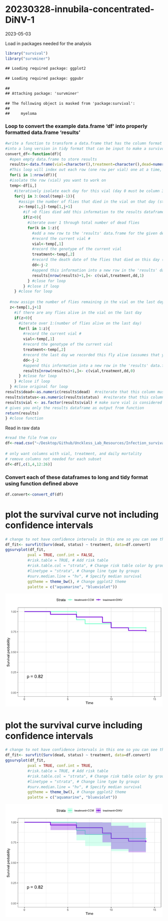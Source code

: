 20230328-innubila-concentrated-DiNV-1
================
2023-05-03

Load in packages needed for the analysis

``` r
library("survival")
library("survminer")
```

    ## Loading required package: ggplot2

    ## Loading required package: ggpubr

    ## 
    ## Attaching package: 'survminer'

    ## The following object is masked from 'package:survival':
    ## 
    ##     myeloma

### Loop to convert the example data.frame ‘df’ into properly formatted data.frame ‘results’

``` r
#write a function to transform a data.frame that has the column format 'vial | treatment | D0 | D1 | D2...', with one row for each vial
#into a long version in tidy format that can be input to make a survivorship curve
convert_df<-function(df){
  #open empty data.frame to store results
  results<-data.frame(vial=character(),treatment=character(),dead=numeric(),status=numeric())
  #This loop will index out each row (one row per vial) one at a time, transform it into long format (one row per fly), and add the information to the empty data.frame called results
  for(i in 1:nrow(df)){
  #isolate the row (vial) you want to work on
  temp<-df[i,]
    #iteratively isolate each day for this vial (day 0 must be column 3, day 1 column 4, etc.). Loop stops the column before the last day
    for(j in 3:(ncol(temp)-1)){
      #assign the number of flies that died in the vial on that day (starting with day 1) to the variable 'z'
      z<-temp[1,j]-temp[1,j+1]
        #if >0 flies died add this information to the results dataframe
        if(z>0){
          #iterate over 1 through total number of dead flies
          for(k in 1:z){
            #add a new row to the 'results' data.frame for the given dead fly, specifying vial #, treatment, day died, and
            #record the current vial #
            vial<-temp[,1]
            #record the genotype of the current vial
            treatment<-temp[,2]
            #record the death date of the flies that died on this day (assumes that your input DF starts with day 0 in column 3)
            dd<-j-2
            #append this information into a new row in the 'results' data.frame, and add a '1' in the 4th column to indicate mortality
            results[nrow(results)+1,]<- c(vial,treatment,dd,1)
          } #close for loop
        } #close if loop
    } #close for loop
  
  #now assign the number of flies remaining in the vial on the last day (value in the last column of the row) to the variable 'z'
  z<-temp[1,j+1]
    #if there are any flies alive in the vial on the last day
    if(z>0){
      #iterate over 1:(number of flies alive on the last day)
      for(l in 1:z){
        #record the current vial #
        vial<-temp[,1]
        #record the genotype of the current vial
        treatment<-temp[,2]
        #record the last day we recorded this fly alive (assumes that your input DF starts with day 0 in column 3)
        dd<-j-2
        #append this information into a new row in the 'results' data.frame, and add a '0' in the 4th column to indicate that the fly made it to the end of the experiment
        results[nrow(results)+1,]<- c(vial,treatment,dd,0)
      } #close for loop
    } #close if loop
  } #close original for loop
results$dead<-as.numeric(results$dead)  #reiterate that this column must be class numeric
results$status<-as.numeric(results$status)  #reiterate that this column must be class numeric
results$vial <- as.factor(results$vial) # make sure vial is considered a factor
# gives you only the results dataframe as output from function 
return(results) 
} #close function
```

Read in raw data

``` r
#read the file from csv
df<-read.csv("~/Desktop/Github/Unckless_Lab_Resources/Infection_survival_analyses/20230328-inn-Conc-DiNV/20230328-innubila-concentrated-DiNV-infection.csv")

# only want columns with vial, treatment, and daily mortality
# remove columns not needed for each subset
df<-df[,c(1,4,12:26)]
```

### Convert each of these dataframes to long and tidy format using function defined above

``` r
df.convert<-convert_df(df)
```

# plot the survival curve not including confidence intervals

``` r
# change to not have confidence intervals in this one so you can see them 
df_fit<- survfit(Surv(dead, status) ~ treatment, data=df.convert)
ggsurvplot(df_fit,
          pval = TRUE, conf.int = FALSE,
          #risk.table = TRUE, # Add risk table
          #risk.table.col = "strata", # Change risk table color by groups
          #linetype = "strata", # Change line type by groups
          #surv.median.line = "hv", # Specify median survival
          ggtheme = theme_bw(), # Change ggplot2 theme
          palette = c("aquamarine", "blueviolet"))
```

![](20230328-inn-conc-DiNV_files/figure-gfm/unnamed-chunk-5-1.png)<!-- -->

# plot the survival curve including confidence intervals

``` r
# change to not have confidence intervals in this one so you can see them 
df_fit<- survfit(Surv(dead, status) ~ treatment, data=df.convert)
ggsurvplot(df_fit,
          pval = TRUE, conf.int = TRUE,
          #risk.table = TRUE, # Add risk table
          #risk.table.col = "strata", # Change risk table color by groups
          #linetype = "strata", # Change line type by groups
          #surv.median.line = "hv", # Specify median survival
          ggtheme = theme_bw(), # Change ggplot2 theme
          palette = c("aquamarine", "blueviolet"))
```

![](20230328-inn-conc-DiNV_files/figure-gfm/unnamed-chunk-6-1.png)<!-- -->
